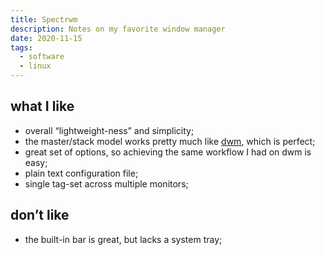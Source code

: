 ```yaml
---
title: Spectrwm
description: Notes on my favorite window manager
date: 2020-11-15
tags:
  - software
  - linux
---
```


## what I like

- overall “lightweight-ness” and simplicity;
- the master/stack model works pretty much like
  [dwm](https://dwm.suckless.org/), which is perfect;
- great set of options, so achieving the same workflow I had on dwm is easy;
- plain text configuration file;
- single tag-set across multiple monitors;

## don’t like

- the built-in bar is great, but lacks a system tray;
